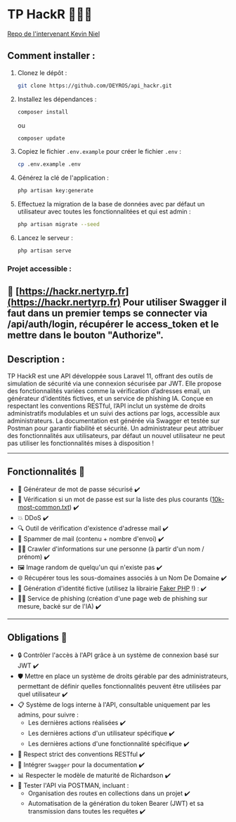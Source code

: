 # TP HackR 👨🏻‍💻

[Repo de l'intervenant Kevin Niel](https://github.com/kevinniel/M1-MDS-2425-API)

## Comment installer :

1. Clonez le dépôt :

   ```bash
   git clone https://github.com/DEYROS/api_hackr.git
   ```

2. Installez les dépendances :

   ```bash
   composer install
   ```

   ou

   ```bash
   composer update
   ```

3. Copiez le fichier `.env.example` pour créer le fichier `.env` :

   ```bash
   cp .env.example .env
   ```

4. Générez la clé de l'application :

   ```bash
   php artisan key:generate
   ```

5. Effectuez la migration de la base de données avec par défaut un utilisateur avec toutes les fonctionnalitées et qui est admin :

   ```bash
   php artisan migrate --seed
   ```

6. Lancez le serveur :
   ```bash
   php artisan serve
   ```

### Projet accessible :

🔗 [https://hackr.nertyrp.fr](https://hackr.nertyrp.fr)
Pour utiliser Swagger il faut dans un premier temps se connecter via /api/auth/login, récupérer le access_token et le mettre dans le bouton "Authorize".
---

## Description :

TP HackR est une API développée sous Laravel 11, offrant des outils de simulation de sécurité via une connexion sécurisée par JWT. Elle propose des fonctionnalités variées comme la vérification d’adresses email, un générateur d’identités fictives, et un service de phishing IA. Conçue en respectant les conventions RESTful, l’API inclut un système de droits administratifs modulables et un suivi des actions par logs, accessible aux administrateurs. La documentation est générée via Swagger et testée sur Postman pour garantir fiabilité et sécurité. Un administrateur peut attribuer des fonctionnalités aux utilisateurs, par défaut un nouvel utilisateur ne peut pas utiliser les fonctionnalités mises à disposition !

---

## Fonctionnalités 🔧

- 🔑 Générateur de mot de passe sécurisé ✔️
- 🔐 Vérification si un mot de passe est sur la liste des plus courants ([10k-most-common.txt](https://github.com/danielmiessler/SecLists/blob/master/Passwords/Common-Credentials/10k-most-common.txt)) ✔️
- 💥 DDoS ✔️
- 🔍 Outil de vérification d'existence d'adresse mail ✔️
- 📧 Spammer de mail (contenu + nombre d'envoi) ✔️
- 🕵️‍♀️ Crawler d'informations sur une personne (à partir d'un nom / prénom) ✔️
- 🖼️ Image random de quelqu'un qui n'existe pas ✔️
- 🌐 Récupérer tous les sous-domaines associés à un Nom De Domaine ✔️
- 👤 Génération d'identité fictive (utilisez la librairie [Faker PHP](https://fakerphp.org/) !) : ✔️
- 🕵️‍♂️ Service de phishing (création d'une page web de phishing sur mesure, backé sur de l'IA) ✔️

---

## Obligations 📜

- 🔒 Contrôler l'accès à l'API grâce à un système de connexion basé sur JWT ✔️
- 🛡️ Mettre en place un système de droits gérable par des administrateurs, permettant de définir quelles fonctionnalités peuvent être utilisées par quel utilisateur ✔️
- 📋 Système de logs interne à l'API, consultable uniquement par les admins, pour suivre :
  - Les dernières actions réalisées ✔️
  - Les dernières actions d'un utilisateur spécifique ✔️
  - Les dernières actions d'une fonctionnalité spécifique ✔️
- 📏 Respect strict des conventions RESTful ✔️
- 📑 Intégrer `Swagger` pour la documentation ✔️
- 📊 Respecter le modèle de maturité de Richardson ✔️
- 🧪 Tester l'API via POSTMAN, incluant :
  - Organisation des routes en collections dans un projet ✔️
  - Automatisation de la génération du token Bearer (JWT) et sa transmission dans toutes les requêtes ✔️
